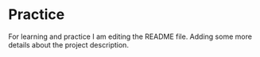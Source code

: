 # Practice
For learning and practice
I am editing the README file. Adding some more details about the project description.
